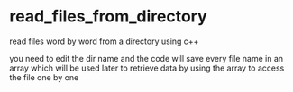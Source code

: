 # read_files_from_directory
read files word by word from a directory using c++

you need to edit the dir name and the code will save every file name in an array which will be used later to retrieve data by using the array to access the file one by one

